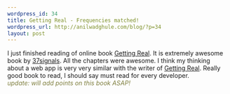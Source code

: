 ```yaml
--- 
wordpress_id: 34
title: Getting Real - Frequencies matched!
wordpress_url: http://anilwadghule.com/blog/?p=34
layout: post
---
```

<p>I just finished reading of online book <a href="http://gettingreal.37signals.com/toc.php">Getting Real</a>. It is extremely awesome book by <a href="http://37signals.com">37signals</a>. All the chapters were awesome. I think my thinking about a web app&nbsp;is very very similar with the writer of <a href="http://gettingreal.37signals.com/toc.php">Getting Real</a>. Really good book to read, I should say must read for every developer.<br /><em><font color="#808040">update: will add points on this book ASAP!</font></em></p>
